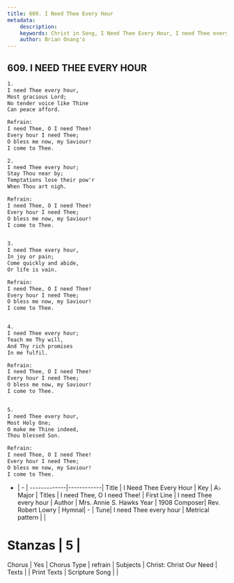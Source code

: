 ```yaml
---
title: 609. I Need Thee Every Hour
metadata:
    description: 
    keywords: Christ in Song, I Need Thee Every Hour, I need Thee every hour, I need Thee, O I need Thee!
    author: Brian Onang'o
---
```



## 609. I NEED THEE EVERY HOUR

```txt
1.
I need Thee every hour,
Most gracious Lord;
No tender voice like Thine
Can peace afford.

Refrain:
I need Thee, O I need Thee!
Every hour I need Thee;
O bless me now, my Saviour!
I come to Thee.

2.
I need Thee every hour;
Stay Thou near by;
Temptations lose their pow'r
When Thou art nigh. 

Refrain:
I need Thee, O I need Thee!
Every hour I need Thee;
O bless me now, my Saviour!
I come to Thee.


3.
I need Thee every hour,
In joy or pain;
Come quickly and abide,
Or life is vain. 

Refrain:
I need Thee, O I need Thee!
Every hour I need Thee;
O bless me now, my Saviour!
I come to Thee.


4.
I need Thee every hour;
Teach me Thy will,
And Thy rich promises
In me fulfil. 

Refrain:
I need Thee, O I need Thee!
Every hour I need Thee;
O bless me now, my Saviour!
I come to Thee.


5.
I need Thee every hour,
Most Holy One;
O make me Thine indeed,
Thou blessed Son. 

Refrain:
I need Thee, O I need Thee!
Every hour I need Thee;
O bless me now, my Saviour!
I come to Thee.

```

- |   -  |
-------------|------------|
Title | I Need Thee Every Hour |
Key | A♭ Major |
Titles | I need Thee, O I need Thee! |
First Line | I need Thee every hour |
Author | Mrs. Annie S. Hawks
Year | 1908
Composer| Rev. Robert Lowry |
Hymnal|  - |
Tune| I need Thee every hour |
Metrical pattern | |
# Stanzas | 5 |
Chorus | Yes |
Chorus Type | refrain |
Subjects | Christ: Christ Our Need |
Texts |  |
Print Texts | 
Scripture Song |  |
  
